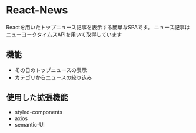# React-News

Reactを用いたトップニュース記事を表示する簡単なSPAです。
ニュース記事はニューヨークタイムスAPIを用いて取得しています

## 機能

* その日のトップニュースの表示
* カテゴリからニュースの絞り込み

## 使用した拡張機能
* styled-components
* axios
* semantic-UI
